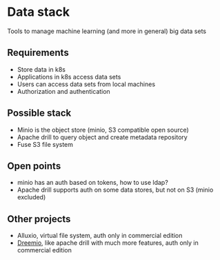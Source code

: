 # Data stack

Tools to manage machine learning (and more in general) big data sets

## Requirements

- Store data in k8s
- Applications in k8s access data sets
- Users can access data sets from local machines
- Authorization and authentication

## Possible stack

- Minio is the object store (minio, S3 compatible open source)
- Apache drill to query object and create metadata repository
- Fuse S3 file system

## Open points

- minio has an auth based on tokens, how to use ldap?
- Apache drill supports auth on some data stores, but not on S3 (minio excluded)

## Other projects

- Alluxio, virtual file system, auth only in commercial edition
- [Dreemio](https://www.dremio.com/compare/dremio-compared-sql-execution-engine-alternatives), like apache drill with much more features, auth only in commercial edition

